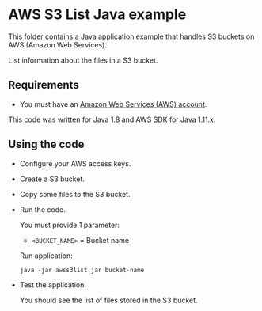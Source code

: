 # AWS S3 List Java example

This folder contains a Java application example that handles S3 buckets on AWS (Amazon Web Services).

List information about the files in a S3 bucket.




## Requirements

* You must have an [Amazon Web Services (AWS) account](http://aws.amazon.com/).

This code was written for Java 1.8 and AWS SDK for Java 1.11.x.




## Using the code

* Configure your AWS access keys.

* Create a S3 bucket.

* Copy some files to the S3 bucket.

* Run the code.

  You must provide 1 parameter:
  
  * `<BUCKET_NAME>` = Bucket name

  Run application:
  
  ```
  java -jar awss3list.jar bucket-name
  ```

* Test the application.

  You should see the list of files stored in the S3 bucket.

